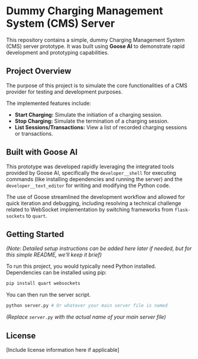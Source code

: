# Dummy Charging Management System (CMS) Server

This repository contains a simple, dummy Charging Management System (CMS) server prototype. It was built using **Goose AI** to demonstrate rapid development and prototyping capabilities.

## Project Overview

The purpose of this project is to simulate the core functionalities of a CMS provider for testing and development purposes.

The implemented features include:

-   **Start Charging:** Simulate the initiation of a charging session.
-   **Stop Charging:** Simulate the termination of a charging session.
-   **List Sessions/Transactions:** View a list of recorded charging sessions or transactions.

## Built with Goose AI

This prototype was developed rapidly leveraging the integrated tools provided by Goose AI, specifically the `developer__shell` for executing commands (like installing dependencies and running the server) and the `developer__text_editor` for writing and modifying the Python code.

The use of Goose streamlined the development workflow and allowed for quick iteration and debugging, including resolving a technical challenge related to WebSocket implementation by switching frameworks from `flask-sockets` to `quart`.

## Getting Started

*(Note: Detailed setup instructions can be added here later if needed, but for this simple README, we'll keep it brief)*

To run this project, you would typically need Python installed. Dependencies can be installed using pip:

```bash
pip install quart websockets
```

You can then run the server script.

```bash
python server.py # Or whatever your main server file is named
```

*(Replace `server.py` with the actual name of your main server file)*

## License

[Include license information here if applicable]
